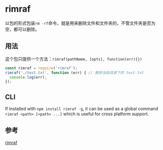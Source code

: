 # rimraf
以包的形式包装`rm -rf`命令，就是用来删除文件和文件夹的，不管文件夹是否为空，都可以删除。

## 用法
这个包只提供一个方法：`rimraf(pathName, [opts], function(err){})`
```js
const rimraf = require('rimraf');
rimraf('./test.txt', function (err) { // 删除当前目录下的 test.txt
  console.log(err);
});
```

## CLI
If installed with `npm install rimraf -g`, it can be used as a global command `rimraf <path> [<path> ...]` which is useful for cross platform support.

## 参考
[rimraf](https://www.npmjs.com/package/rimraf)
